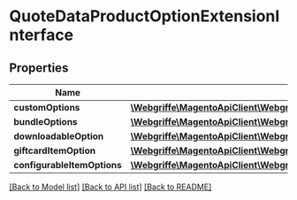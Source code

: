 # QuoteDataProductOptionExtensionInterface

## Properties
Name | Type | Description | Notes
------------ | ------------- | ------------- | -------------
**customOptions** | [**\Webgriffe\MagentoApiClient\Webgriffe\MagentoApiClient\Model\CatalogDataCustomOptionInterface[]**](CatalogDataCustomOptionInterface.md) |  | [optional] 
**bundleOptions** | [**\Webgriffe\MagentoApiClient\Webgriffe\MagentoApiClient\Model\BundleDataBundleOptionInterface[]**](BundleDataBundleOptionInterface.md) |  | [optional] 
**downloadableOption** | [**\Webgriffe\MagentoApiClient\Webgriffe\MagentoApiClient\Model\DownloadableDataDownloadableOptionInterface**](DownloadableDataDownloadableOptionInterface.md) |  | [optional] 
**giftcardItemOption** | [**\Webgriffe\MagentoApiClient\Webgriffe\MagentoApiClient\Model\GiftCardDataGiftCardOptionInterface**](GiftCardDataGiftCardOptionInterface.md) |  | [optional] 
**configurableItemOptions** | [**\Webgriffe\MagentoApiClient\Webgriffe\MagentoApiClient\Model\ConfigurableProductDataConfigurableItemOptionValueInterface[]**](ConfigurableProductDataConfigurableItemOptionValueInterface.md) |  | [optional] 

[[Back to Model list]](../README.md#documentation-for-models) [[Back to API list]](../README.md#documentation-for-api-endpoints) [[Back to README]](../README.md)



